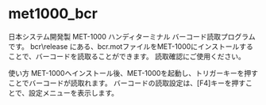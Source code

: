 met1000_bcr
===========

日本システム開発製 MET-1000 ハンディターミナル バーコード読取プログラムです。
bcr\release にある、bcr.motファイルをMET-1000にインストールすることで、バーコードを読取ることができます。
読取確認にご使用ください。

使い方
MET-1000へインストール後、MET-1000を起動し、トリガーキーを押すことでバーコードが読取れます。
バーコードの読取設定は、[F4]キーを押すことで、設定メニューを表示します。


